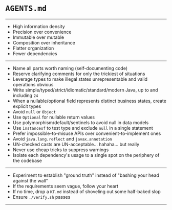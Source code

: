 # `AGENTS.md`

---

* High information density
* Precision over convenience
* Immutable over mutable
* Composition over inheritance
* Flatter organization
* Fewer dependencies

---

* Name all parts worth naming (self-documenting code)
* Reserve clarifying comments for only the trickiest of situations
* Leverage types to make illegal states unrepresentable and valid operations obvious
* Write simple/typed/strict/idiomatic/standard/modern Java, up to and including `24`
* When a nullable/optional field represents distinct business states, create explicit types
* Avoid `null` or `Object`
* Use `Optional` for nullable return values
* Use polymorphism/default/sentinels to avoid null in data models
* Use `instanceof` to test type and exclude `null` in a single statement
* Prefer impossible-to-misuse APIs over convenient-to-implement ones
* Avoid `java.lang.reflect` and `javax.annotation`
* UN-checked casts are UN-acceptable... hahaha... but really
* Never use cheap tricks to suppress warnings
* Isolate each dependency's usage to a single spot on the periphery of the codebase

---

* Experiment to establish "ground truth" instead of "bashing your head against the wall"
* If the requirements seem vague, follow your heart
* If no time, drop a `KT.md` instead of shoveling out some half-baked slop
* Ensure `./verify.sh` passes

---